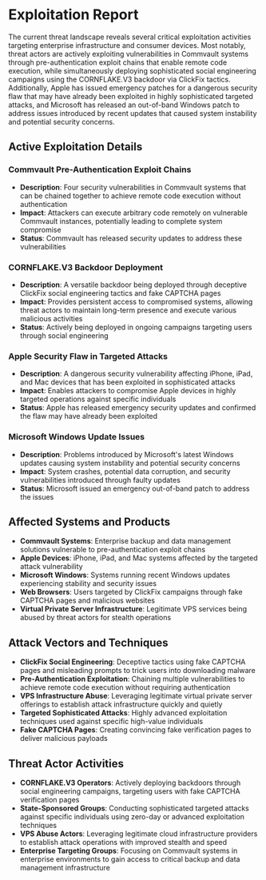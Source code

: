 # Exploitation Report

The current threat landscape reveals several critical exploitation activities targeting enterprise infrastructure and consumer devices. Most notably, threat actors are actively exploiting vulnerabilities in Commvault systems through pre-authentication exploit chains that enable remote code execution, while simultaneously deploying sophisticated social engineering campaigns using the CORNFLAKE.V3 backdoor via ClickFix tactics. Additionally, Apple has issued emergency patches for a dangerous security flaw that may have already been exploited in highly sophisticated targeted attacks, and Microsoft has released an out-of-band Windows patch to address issues introduced by recent updates that caused system instability and potential security concerns.

## Active Exploitation Details

### Commvault Pre-Authentication Exploit Chains
- **Description**: Four security vulnerabilities in Commvault systems that can be chained together to achieve remote code execution without authentication
- **Impact**: Attackers can execute arbitrary code remotely on vulnerable Commvault instances, potentially leading to complete system compromise
- **Status**: Commvault has released security updates to address these vulnerabilities

### CORNFLAKE.V3 Backdoor Deployment
- **Description**: A versatile backdoor being deployed through deceptive ClickFix social engineering tactics and fake CAPTCHA pages
- **Impact**: Provides persistent access to compromised systems, allowing threat actors to maintain long-term presence and execute various malicious activities
- **Status**: Actively being deployed in ongoing campaigns targeting users through social engineering

### Apple Security Flaw in Targeted Attacks
- **Description**: A dangerous security vulnerability affecting iPhone, iPad, and Mac devices that has been exploited in sophisticated attacks
- **Impact**: Enables attackers to compromise Apple devices in highly targeted operations against specific individuals
- **Status**: Apple has released emergency security updates and confirmed the flaw may have already been exploited

### Microsoft Windows Update Issues
- **Description**: Problems introduced by Microsoft's latest Windows updates causing system instability and potential security concerns
- **Impact**: System crashes, potential data corruption, and security vulnerabilities introduced through faulty updates
- **Status**: Microsoft issued an emergency out-of-band patch to address the issues

## Affected Systems and Products

- **Commvault Systems**: Enterprise backup and data management solutions vulnerable to pre-authentication exploit chains
- **Apple Devices**: iPhone, iPad, and Mac systems affected by the targeted attack vulnerability
- **Microsoft Windows**: Systems running recent Windows updates experiencing stability and security issues
- **Web Browsers**: Users targeted by ClickFix campaigns through fake CAPTCHA pages and malicious websites
- **Virtual Private Server Infrastructure**: Legitimate VPS services being abused by threat actors for stealth operations

## Attack Vectors and Techniques

- **ClickFix Social Engineering**: Deceptive tactics using fake CAPTCHA pages and misleading prompts to trick users into downloading malware
- **Pre-Authentication Exploitation**: Chaining multiple vulnerabilities to achieve remote code execution without requiring authentication
- **VPS Infrastructure Abuse**: Leveraging legitimate virtual private server offerings to establish attack infrastructure quickly and quietly
- **Targeted Sophisticated Attacks**: Highly advanced exploitation techniques used against specific high-value individuals
- **Fake CAPTCHA Pages**: Creating convincing fake verification pages to deliver malicious payloads

## Threat Actor Activities

- **CORNFLAKE.V3 Operators**: Actively deploying backdoors through social engineering campaigns, targeting users with fake CAPTCHA verification pages
- **State-Sponsored Groups**: Conducting sophisticated targeted attacks against specific individuals using zero-day or advanced exploitation techniques
- **VPS Abuse Actors**: Leveraging legitimate cloud infrastructure providers to establish attack operations with improved stealth and speed
- **Enterprise Targeting Groups**: Focusing on Commvault systems in enterprise environments to gain access to critical backup and data management infrastructure